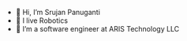 - 👋 Hi, I’m Srujan Panuganti
- 👀 I live Robotics
- 🌱 I’m a software engineer at ARIS Technology LLC
